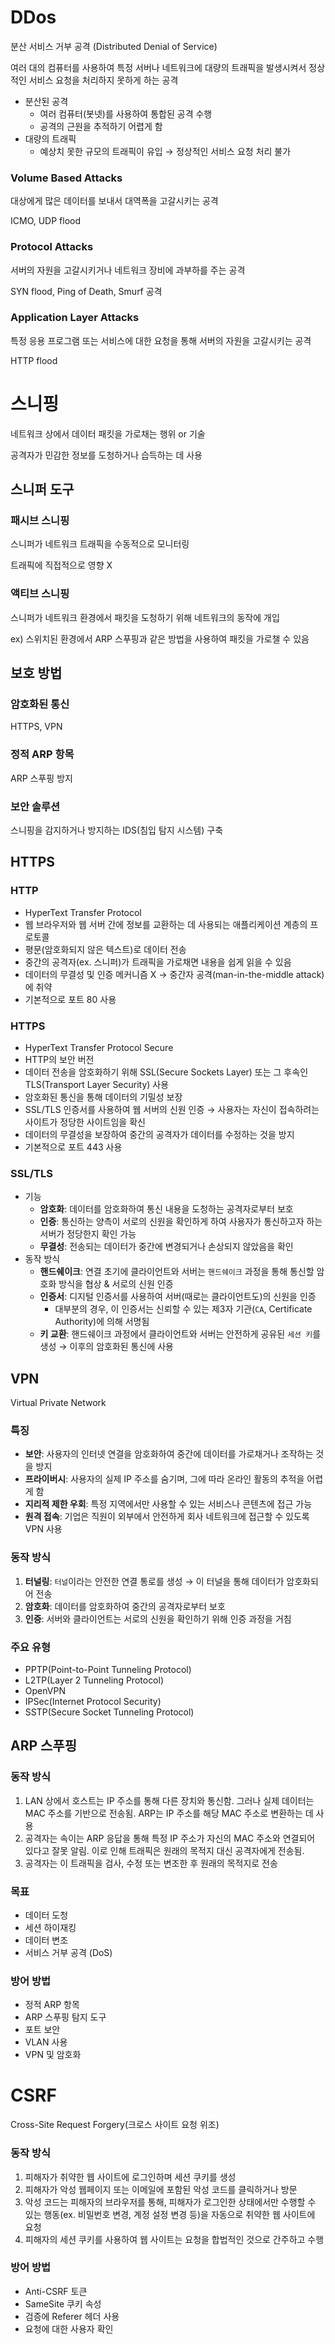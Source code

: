 # DDos

분산 서비스 거부 공격 (Distributed Denial of Service)

여러 대의 컴퓨터를 사용하여 특정 서버나 네트워크에 대량의 트래픽을 발생시켜서 정상적인 서비스 요청을 처리하지 못하게 하는 공격

- 분산된 공격
    - 여러 컴퓨터(봇넷)를 사용하여 통합된 공격 수행
    - 공격의 근원을 추적하기 어렵게 함
- 대량의 트래픽
    - 예상치 못한 규모의 트래픽이 유입 → 정상적인 서비스 요청 처리 불가

### Volume Based Attacks

대상에게 많은 데이터를 보내서 대역폭을 고갈시키는 공격

ICMO, UDP flood

### Protocol Attacks

서버의 자원을 고갈시키거나 네트워크 장비에 과부하를 주는 공격

SYN flood, Ping of Death, Smurf 공격

### Application Layer Attacks

특정 응용 프로그램 또는 서비스에 대한 요청을 통해 서버의 자원을 고갈시키는 공격

HTTP flood

# 스니핑

네트워크 상에서 데이터 패킷을 가로채는 행위 or 기술

공격자가 민감한 정보를 도청하거나 습득하는 데 사용

## 스니퍼 도구

### 패시브 스니핑

스니퍼가 네트워크 트래픽을 수동적으로 모니터링

트래픽에 직접적으로 영향 X

### 액티브 스니핑

스니퍼가 네트워크 환경에서 패킷을 도청하기 위해 네트워크의 동작에 개입

ex) 스위치된 환경에서 ARP 스푸핑과 같은 방법을 사용하여 패킷을 가로챌 수 있음

## 보호 방법

### 암호화된 통신

HTTPS, VPN

### 정적 ARP 항목

ARP 스푸핑 방지

### 보안 솔루션

스니핑을 감지하거나 방지하는 IDS(침입 탐지 시스템) 구축

## HTTPS

### HTTP

- HyperText Transfer Protocol
- 웹 브라우저와 웹 서버 간에 정보를 교환하는 데 사용되는 애플리케이션 계층의 프로토콜
- 평문(암호화되지 않은 텍스트)로 데이터 전송
- 중간의 공격자(ex. 스니퍼)가 트래픽을 가로채면 내용을 쉽게 읽을 수 있음
- 데이터의 무결성 및 인증 메커니즘 X → 중간자 공격(man-in-the-middle attack)에 취약
- 기본적으로 포트 80 사용

### HTTPS

- HyperText Transfer Protocol Secure
- HTTP의 보안 버전
- 데이터 전송을 암호화하기 위해 SSL(Secure Sockets Layer) 또는 그 후속인 TLS(Transport Layer Security) 사용
- 암호화된 통신을 통해 데이터의 기밀성 보장
- SSL/TLS 인증서를 사용하여 웹 서버의 신원 인증 → 사용자는 자신이 접속하려는 사이트가 정당한 사이트임을 확신
- 데이터의 무결성을 보장하여 중간의 공격자가 데이터를 수정하는 것을 방지
- 기본적으로 포트 443 사용

### SSL/TLS

- 기능
    - **암호화**: 데이터를 암호화하여 통신 내용을 도청하는 공격자로부터 보호
    - **인증**: 통신하는 양측이 서로의 신원을 확인하게 하여 사용자가 통신하고자 하는 서버가 정당한지 확인 가능
    - **무결성**: 전송되는 데이터가 중간에 변경되거나 손상되지 않았음을 확인
- 동작 방식
    - **핸드쉐이크**: 연결 초기에 클라이언트와 서버는 `핸드쉐이크` 과정을 통해 통신할 암호화 방식을 협상 & 서로의 신원 인증
    - **인증서**: 디지털 인증서를 사용하여 서버(때로는 클라이언트도)의 신원을 인증
        - 대부분의 경우, 이 인증서는 신뢰할 수 있는 제3자 기관(`CA`, Certificate Authority)에 의해 서명됨
    - **키 교환**: 핸드쉐이크 과정에서 클라이언트와 서버는 안전하게 공유된 `세션 키`를 생성 → 이후의 암호화된 통신에 사용

## VPN

Virtual Private Network

### 특징

- **보안**: 사용자의 인터넷 연결을 암호화하여 중간에 데이터를 가로채거나 조작하는 것을 방지
- **프라이버시**: 사용자의 실제 IP 주소를 숨기며, 그에 따라 온라인 활동의 추적을 어렵게 함
- **지리적 제한 우회**: 특정 지역에서만 사용할 수 있는 서비스나 콘텐츠에 접근 가능
- **원격 접속**: 기업은 직원이 외부에서 안전하게 회사 네트워크에 접근할 수 있도록 VPN 사용

### 동작 방식

1. **터널링**: `터널`이라는 안전한 연결 통로를 생성 → 이 터널을 통해 데이터가 암호화되어 전송
2. **암호화**: 데이터를 암호화하여 중간의 공격자로부터 보호
3. **인증**: 서버와 클라이언트는 서로의 신원을 확인하기 위해 인증 과정을 거침

### 주요 유형

- PPTP(Point-to-Point Tunneling Protocol)
- L2TP(Layer 2 Tunneling Protocol)
- OpenVPN
- IPSec(Internet Protocol Security)
- SSTP(Secure Socket Tunneling Protocol)

## ARP 스푸핑

### 동작 방식

1. LAN 상에서 호스트는 IP 주소를 통해 다른 장치와 통신함. 그러나 실제 데이터는 MAC 주소를 기반으로 전송됨. ARP는 IP 주소를 해당 MAC 주소로 변환하는 데 사용
2. 공격자는 속이는 ARP 응답을 통해 특정 IP 주소가 자신의 MAC 주소와 연결되어 있다고 잘못 알림. 이로 인해 트래픽은 원래의 목적지 대신 공격자에게 전송됨.
3. 공격자는 이 트래픽을 검사, 수정 또는 변조한 후 원래의 목적지로 전송

### 목표

- 데이터 도청
- 세션 하이재킹
- 데이터 변조
- 서비스 거부 공격 (DoS)

### 방어 방법

- 정적 ARP 항목
- ARP 스푸핑 탐지 도구
- 포트 보안
- VLAN 사용
- VPN 및 암호화

# CSRF

Cross-Site Request Forgery(크로스 사이트 요청 위조)

### 동작 방식

1. 피해자가 취약한 웹 사이트에 로그인하며 세션 쿠키를 생성
2. 피해자가 악성 웹페이지 또는 이메일에 포함된 악성 코드를 클릭하거나 방문
3. 악성 코드는 피해자의 브라우저를 통해, 피해자가 로그인한 상태에서만 수행할 수 있는 행동(ex. 비밀번호 변경, 계정 설정 변경 등)을 자동으로 취약한 웹 사이트에 요청
4. 피해자의 세션 쿠키를 사용하여 웹 사이트는 요청을 합법적인 것으로 간주하고 수행

### 방어 방법

- Anti-CSRF 토큰
- SameSite 쿠키 속성
- 검증에 Referer 헤더 사용
- 요청에 대한 사용자 확인